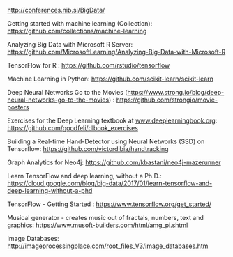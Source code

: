 http://conferences.nib.si/BigData/


Getting started with machine learning (Collection): https://github.com/collections/machine-learning


Analyzing Big Data with Microsoft R Server: https://github.com/MicrosoftLearning/Analyzing-Big-Data-with-Microsoft-R

TensorFlow for R : https://github.com/rstudio/tensorflow

Machine Learning in Python: https://github.com/scikit-learn/scikit-learn

Deep Neural Networks Go to the Movies (https://www.strong.io/blog/deep-neural-networks-go-to-the-movies) : https://github.com/strongio/movie-posters


Exercises for the Deep Learning textbook at www.deeplearningbook.org: https://github.com/goodfeli/dlbook_exercises

Building a Real-time Hand-Detector using Neural Networks (SSD) on Tensorflow: https://github.com/victordibia/handtracking

Graph Analytics for Neo4j: https://github.com/kbastani/neo4j-mazerunner


Learn TensorFlow and deep learning, without a Ph.D.: https://cloud.google.com/blog/big-data/2017/01/learn-tensorflow-and-deep-learning-without-a-phd

TensorFlow - Getting Started : https://www.tensorflow.org/get_started/

Musical generator - creates music out of fractals, numbers, text and graphics: https://www.musoft-builders.com/html/amg_pi.shtml

	

Image Databases: http://imageprocessingplace.com/root_files_V3/image_databases.htm
